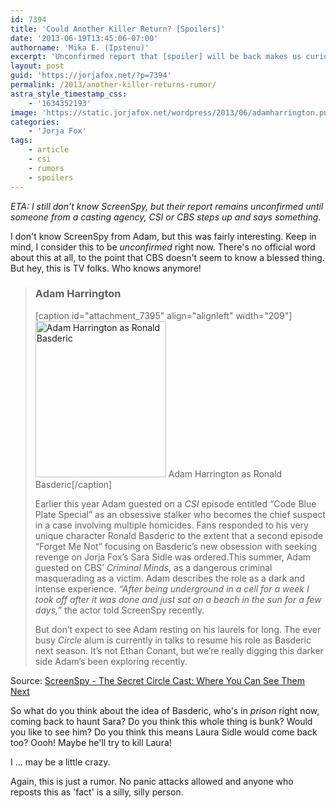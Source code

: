 ```yaml
---
id: 7394
title: 'Could Another Killer Return? [Spoilers]'
date: '2013-06-19T13:45:06-07:00'
authorname: 'Mika E. (Ipstenu)'
excerpt: 'Unconfirmed report that [spoiler] will be back makes us curious.'
layout: post
guid: 'https://jorjafox.net/?p=7394'
permalink: /2013/another-killer-returns-rumor/
astra_style_timestamp_css:
    - '1634352193'
image: 'https://static.jorjafox.net/wordpress/2013/06/adamharrington.png'
categories:
    - 'Jorja Fox'
tags:
    - article
    - csi
    - rumors
    - spoilers
---
```


_ETA: I still don't know ScreenSpy, but their report remains unconfirmed until someone from a casting agency, CSI or CBS steps up and says something._

I don't know ScreenSpy from Adam, but this was fairly interesting. Keep in mind, I consider this to be _unconfirmed_ right now. There's no official word about this at all, to the point that CBS doesn't seem to know a blessed thing. But hey, this is TV folks. Who knows anymore!

<blockquote>
<h3>Adam Harrington</h3>
[caption id="attachment_7395" align="alignleft" width="209"]<a href="//static.jorjafox.net/wordpress/2013/06/adamharrington.png"><img class="size-medium wp-image-7395" alt="Adam Harrington as Ronald Basderic" src="//static.jorjafox.net/wordpress/2013/06/adamharrington-209x250.png" width="209" height="250" /></a> Adam Harrington as Ronald Basderic[/caption]

Earlier this year Adam guested on a _CSI_ episode entitled “Code Blue Plate Special” as an obsessive stalker who becomes the chief suspect in a case involving multiple homicides. Fans responded to his very unique character Ronald Basderic to the extent that a second episode “Forget Me Not” focusing on Basderic’s new obsession with seeking revenge on Jorja Fox’s Sara Sidle was ordered.This summer, Adam guested on CBS’ _Criminal Minds_, as a dangerous criminal masquerading as a victim. Adam describes the role as a dark and intense experience. _“After being underground in a cell for a week I took off after it was done and just sat on a beach in the sun for a few days,”_ the actor told ScreenSpy recently.

But don’t expect to see Adam resting on his laurels for long. The ever busy _Circle_ alum is currently in talks to resume his role as Basderic next season. It’s not Ethan Conant, but we’re really digging this darker side Adam’s been exploring recently.</blockquote>
Source: <a href="http://www.screenspy.com/tv/the-secret-circle-cast-where-you-can-see-them-next/">ScreenSpy - The Secret Circle Cast: Where You Can See Them Next</a>

So what do you think about the idea of Basderic, who's in _prison_ right now, coming back to haunt Sara? Do you think this whole thing is bunk? Would you like to see him? Do you think this means Laura Sidle would come back too? Oooh! Maybe he'll try to kill Laura!

I ... may be a little crazy.

Again, this is just a rumor. No panic attacks allowed and anyone who reposts this as 'fact' is a silly, silly person.
